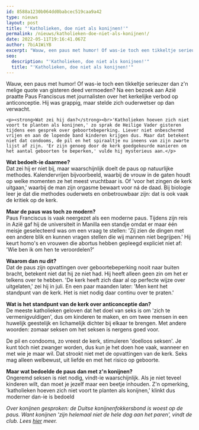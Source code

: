 ```yaml
---
id: 8588a1230b064dd0babcec519caa9a42
type: nieuws
layout: post
title: "'Katholieken, doe niet als konijnen!'"
permalink: /nieuws/katholieken-doe-niet-als-konijnen!/
date: 2022-05-11T19:16:41.067Z
author: 7biA1WiYB
excerpt: "Wauw, een paus met humor! Of was-ie toch een tikkeltje serieuzer dan z'n melige quote van gisteren deed vermoeden? Na een bezoek aan Azië praatte Paus Franciscus met journalisten over het kerkelijke verbod op anticonceptie. Hij was grappig, maar stelde zich ouderwetser op dan verwacht.   "
seo:
  description: "'Katholieken, doe niet als konijnen!'"
  title: "'Katholieken, doe niet als konijnen!'"
---
```

Wauw, een paus met humor! Of was-ie toch een tikkeltje serieuzer dan z'n melige quote van gisteren deed vermoeden? Na een bezoek aan Azië praatte Paus Franciscus met journalisten over het kerkelijke verbod op anticonceptie. Hij was grappig, maar stelde zich ouderwetser op dan verwacht.   

    <p><strong>Wat zei hij dan?</strong><br>'Katholieken hoeven zich niet voort te planten als konijnen,' zo sprak de Heilige Vader gisteren tijdens een gesprek over geboortebeperking. Liever niet onbeschermd vrijen en aan de lopende band kinderen krijgen dus. Maar dat betekent niet dat condooms, de pil en het spiraaltje nu ineens van zijn zwarte lijst af zijn. 'Er zijn genoeg door de kerk goedgekeurde manieren om het aantal geboorten te beperken,' vulde hij mysterieus aan.</p>
<p><strong>Wat bedoelt-ie daarmee?</strong><br>Dat zei hij er niet bij, maar waarschijnlijk doelt de paus op natuurlijke methodes. Kalendervrijen bijvoorbeeld, waarbij de vrouw in de gaten houdt op welke momenten ze het meest vruchtbaar is. Of 'voor het zingen de kerk uitgaan,' waarbij de man zijn orgasme bewaart voor ná de daad. Bij biologie leer je dat die methodes ouderwets en onbetrouwbaar zijn: dat is ook vaak de kritiek op de kerk. </p>
<p><strong>Maar de paus was toch zo modern?</strong><br>Paus Franciscus is vaak neergezet als een moderne paus. Tijdens zijn reis in Azië gaf hij de universiteit in Manilla een standje omdat er maar één meisje geselecteerd was om een vraag te stellen: 'Zij zien de dingen met een andere blik en kunnen vragen stellen die wij mannen niet begrijpen.' Hij keurt homo's en vrouwen die abortus hebben gepleegd expliciet niet af: 'Wie ben ik om hen te veroordelen?' </p>
<p><strong>Waarom dan nu dit?</strong><br>Dat de paus zijn opvattingen over geboortebeperking nooit naar buiten bracht, betekent niet dat hij ze niet had. Hij heeft alleen geen zin om het er telkens over te hebben. 'De kerk heeft zich daar al op perfecte wijze over uitgelaten,' zei hij in juli. En een paar maanden later: 'Men kent het standpunt van de kerk. Het is niet nodig daar continu over te praten.'</p>
<p><strong>Wat is het standpunt van de kerk over anticonceptie dan?</strong><br>De meeste katholieken geloven dat het doel van seks is om 'zich te vermenigvuldigen', dus om kinderen te maken, en om twee mensen in een huwelijk geestelijk en lichamelijk dichter bij elkaar te brengen. Met andere woorden: zomaar seksen om het seksen is nergens goed voor. </p>
<p>De pil en condooms, zo vreest de kerk, stimuleren 'doelloos seksen'. Je kunt tóch niet zwanger worden, dus kun je het doen hoe vaak, wanneer en met wie je maar wil. Dat strookt niet met de opvattingen van de kerk. Seks mag alleen welbewust, uit liefde en met het risico op geboorte. </p>
<p><strong>Maar wat bedoelde de paus dan met z'n konijnen?</strong><br>Ongeremd seksen is niet nodig, vindt-ie waarschijnlijk. Als je niet teveel kinderen wilt, dan moet je jezelf maar een beetje inhouden. Z'n opmerking, 'katholieken hoeven zich niet voort te planten als konijnen,' klinkt dus moderner dan-ie is bedoeld</p>
<p><i>Over konijnen gesproken: de Duitse konijnenfokkersbond is woest op de paus. Want konijnen 'zijn helemaal niet de hele dag aan het paren', vindt de club. Lees <a href="http://www.metronieuws.nl/koffiepauze/2015/01/konijnenfokkersbond-boos-om-uitspraak-paus">hier</a> meer. </i></p>  
